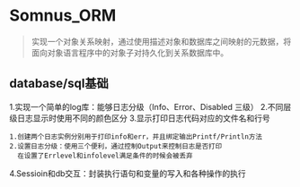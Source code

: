 # Somnus_ORM
> 实现一个对象关系映射，通过使用描述对象和数据库之间映射的元数据，将面向对象语言程序中的对象子对持久化到关系数据库中。

## database/sql基础
1.实现一个简单的log库：能够日志分级（Info、Error、Disabled 三级）
2.不同层级日志显示时使用不同的颜色区分
3.显示打印日志代码对应的文件名和行号
```
1.创建两个日志实例分别用于打印info和err，并且绑定输出Printf/Println方法
2.设置日志分级：使用三个便利，通过控制Output来控制日志是否打印
  在设置了Errlevel和infolevel满足条件的时候会被丢弃
```
4.Sessioin和db交互：封装执行语句和变量的写入和各种操作的执行
